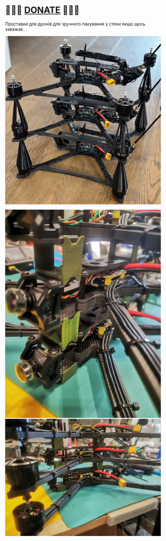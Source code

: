 
# 🍩🍩🍩 [DONATE](https://send.monobank.ua/jar/8GPxyGjM8E) 🍩🍩🍩

Проставки для дронів для зручного пакування у стеки якщо щось заважає.

![](/FPV_stack_spacers/3.jpg)

![](/FPV_stack_spacers/1.jpg)
![](/FPV_stack_spacers/2.jpg)
